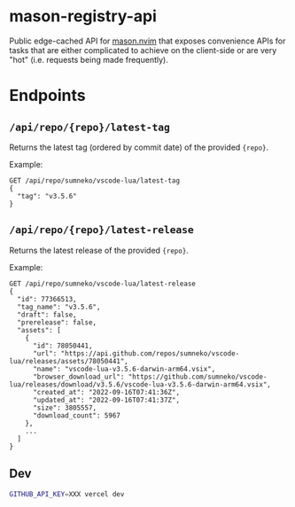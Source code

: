 # mason-registry-api

Public edge-cached API for
[mason.nvim](https://github.com/williamboman/mason.nvim) that exposes
convenience APIs for tasks that are either complicated to achieve on the
client-side or are very "hot" (i.e. requests being made frequently).

# Endpoints

## `/api/repo/{repo}/latest-tag`

Returns the latest tag (ordered by commit date) of the provided `{repo}`.

Example:

```
GET /api/repo/sumneko/vscode-lua/latest-tag
{
  "tag": "v3.5.6"
}
```

## `/api/repo/{repo}/latest-release`

Returns the latest release of the provided `{repo}`.

Example:

```
GET /api/repo/sumneko/vscode-lua/latest-release
{
  "id": 77366513,
  "tag_name": "v3.5.6",
  "draft": false,
  "prerelease": false,
  "assets": [
    {
      "id": 78050441,
      "url": "https://api.github.com/repos/sumneko/vscode-lua/releases/assets/78050441",
      "name": "vscode-lua-v3.5.6-darwin-arm64.vsix",
      "browser_download_url": "https://github.com/sumneko/vscode-lua/releases/download/v3.5.6/vscode-lua-v3.5.6-darwin-arm64.vsix",
      "created_at": "2022-09-16T07:41:36Z",
      "updated_at": "2022-09-16T07:41:37Z",
      "size": 3805557,
      "download_count": 5967
    },
    ...
  ]
}
```

## Dev

```sh
GITHUB_API_KEY=XXX vercel dev
```
